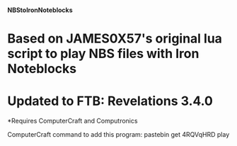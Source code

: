 #### NBStoIronNoteblocks

# Based on JAMES0X57's original lua script to play NBS files with Iron Noteblocks
# Updated to FTB: Revelations 3.4.0

*Requires ComputerCraft and Computronics

ComputerCraft command to add this program: pastebin get 4RQVqHRD play
